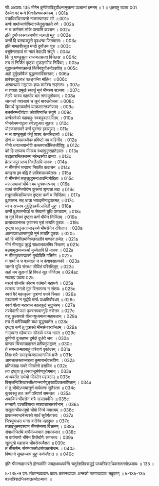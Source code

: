 श्रीः
अध्यायः 135
भीमेन दुर्मर्षणादिदुर्योधनानुजानां पञ्चानां हननम् ॥ 1 ॥
धृतराष्ट्र उवाच 	001  
दैवमेव परं मन्ये धिक्पौरुषमनर्थकम् ।	001a  
यत्राधिरथिरायत्तो नातरत्पाण्डवं रणे ॥	001c  
कर्णः पार्थान्सगोविन्दाञ्जेतुमुत्सहते रणे ।	002a  
न च कर्णसमं लोके पश्यामि कञ्चन ।	002c  
इति दुर्योधनस्याहमश्रौषं जल्पतो मुहुः ॥	002e  
कर्णो हि बलवाञ्छूरो दृढधन्वा जितक्लमः ।	003a  
इति मामब्रवीत्सूत मन्दो दुर्योधनः पुरा ॥	003c  
वसुषेणसहायं मां नालं देवाऽपि संयुगे ।	004a  
किं नु पाण्डुसुता राजन्गतसत्वा विचेतसः ॥	004c  
तत्र तं निर्जितं दृष्ट्वा भुजङ्गमिव निर्विषम् ।	005a  
युद्धात्कर्णमपक्रान्तं किंस्विद्दुर्योधनोऽब्रवीत् ॥	005c  
अहो दुर्मुखमेवैकं युद्धानामविशारदम् ।	006a  
प्रावेशयद्धुतवहं पतङ्गमिव मोहितः ॥	006c  
अश्वत्थामा मद्रराजः कृपः कर्णश्च सङ्गताः ।	007a  
न शक्ताः प्रमुखे स्थातुं नूनं भीमस्य सञ्जय ॥	007c  
तेऽपि चास्य महाघोरं बलं नागायुतोपमम् ।	008a  
जानन्तो व्यवसायं च क्रूरं मारुततेजसः ॥	008c  
किमर्थं क्रूरकर्माणं यमकालान्तकोपमम् ।	009a  
बलसंरम्भवीर्यज्ञाः कोपयिष्यन्ति संयुगे ॥	009c  
कर्णस्त्वेको महाबाहुः स्वबाहुबलदर्पितम् ।	010a  
भीमसेनमनादृत्य रणेऽयुध्यत सूतजः ॥	010c  
योऽजयत्समरे कर्णं पुरन्दर इवासुरम् ।	011a  
न स पाण्डुसुतो जेतुं शक्यः केनचिदाहवे ॥	011c  
द्रोणं यः सम्प्रमथ्यैकः प्रविष्टो मम वाहिनीम् ।	012a  
भीमो धनञ्जयान्वेषी कस्तमार्च्छेज्जिजीविषुः ॥	012c  
को हि सञ्जय भीमस्य स्थातुमुत्सहतेऽग्रतः ।	013a  
उद्यताशनिहस्तस्य महेन्द्रस्येव दानवः ॥	013c  
प्रेतराजपुरं प्राप्य निवर्तेतापि मानवः ।	014a  
न भीमसेनं सम्प्राप्य निवर्तेत कदाचन ॥	014c  
पतङ्गा इव वह्निं ते प्राविशन्नल्पचेतसः ।	015a  
ये भीमसेनं सङ्क्रुद्धमन्वधावन्विमोहिताः ॥	015c  
यत्तत्सभायां भीमेन मम पुत्रवधाश्रयम् ।	016a  
उक्तं संरम्भिणोग्रेण कुरूणां शृण्वतां तदा ॥	016c  
तन्नूनमभिसञ्चिन्त्य दृष्ट्वा कर्णं च निर्जितम् ।	017a  
दुःशासनः सह भ्रात्रा भयाद्भीमादुपारमत् ॥	017c  
यश्च सञ्जय दुर्बुद्धिरब्रवीत्समितौ मुहुः ।	018a  
कर्णो दुःशासनोऽहं च जेष्यामो युधि पाण्डवान् ॥	018c  
स नूनं विरथं दृष्ट्वा कर्णं भीमेन निर्जितम् ।	019a  
प्रत्याख्यानाच्च कृष्णस्य भृशं तप्यति पुत्रकः ॥	019c  
दृष्ट्वा भ्रातॄन्हतान्सङ्ख्ये भीमसेनेन दंशितान् ।	020a  
आत्मापराधात्सम्मूढो नूनं तप्यति पुत्रकः ॥	020c  
को हि जीवितमन्विच्छन्प्रतीपं पाण्डवं व्रजेत् ।	021a  
भीमं भीमायुधं क्रुद्धं साक्षात्कालमिव स्थितम् ॥	021c  
बडबामुखमध्यस्थो मुच्येतापि हि मानवः ।	022a  
न भीममुखसम्प्राप्तो मुच्येदिति मतिर्मम ॥	022c  
न पार्था न च पञ्चाला न च केशवसात्यकी ।	023a  
जानते युधि संरब्धा जीवितं परिरक्षितुम् ॥	023c  
अहो मम सुतानां हि विपन्नं सूत जीवितम् ॥	024ac  
सञ्जय उवाच 	025  
यस्त्वं शोचसि कौरव्य वर्तमाने महाभये ।	025a  
त्वमस्य जगतो मूलं विनाशस्य न संशयः ॥	025c  
स्वयं वैरं महत्कृत्वा पुत्राणां वचने स्थितः ।	026a  
उच्यमानो न गृह्णीषे मर्त्यः पथ्यमिवौषधम् ॥	026c  
स्वयं पीत्वा महाराज कालकूटं सुदुर्जरम् ।	027a  
तस्येदानीं फलं कृत्स्नमवाप्नुहि नरोत्तम ॥	027c  
यत्तु कुत्सयसे योधान्युध्यमानान्महाबलान् ।	028a  
तत्र ते वर्तयिष्यामि यथा युद्धमवर्तत ॥	028c  
दृष्ट्वा कर्णं तु पुत्रास्ते भीमसेनपराजितम् ।	029a  
नामृष्यन्त महेष्वासाः सोदर्याः पञ्च भारत ॥	029c  
दुर्मर्षणो दुःसहश्च दुर्मदो दुर्धरो जयः ।	030a  
पाण्डवं चित्रसन्नाहास्तं प्रतीपमुपाद्रवन् ॥	030c  
ते समन्तान्महाबाहुं परिवार्य वृकोदरम् ।	031a  
दिशः शरैः समावृण्वञ्शलभानामिव व्रजैः ॥	031c  
आगच्छतस्तान्सहसा कुमारान्देवरूपिणः ।	032a  
प्रतिजग्राह समरे भीमसेनो हसन्निव ॥	032c  
तव दृष्ट्वा तु तनयान्दुर्मर्षणपुरोगमान् ।	033a  
अभ्यवर्तत राधेयो भीमसेनं महाबलम् ॥	033c  
विसृजन्विशिखांस्तीक्ष्णान्स्वर्णपुङ्खाञ्ञ्छिलाशितान् ।	034a  
तं तु भीमोऽभ्ययात्तूर्णं वार्यमाणः सुतैस्तव ॥	034c  
कुरवस्तु ततः कर्णं परिवार्य समन्ततः ।	035a  
अवाकिरन्भीमसेनं शरैः सन्नतपर्वभिः ॥	035c  
तान्बाणैः पञ्चविंशत्या साश्वान्राजन्नरर्षभान् ।	036a  
ससूतान्भीमधनुषो भीमो निन्ये यमक्षयम् ॥	036c  
प्रापतन्स्यन्दनेभ्यस्ते सार्धं सूतैर्गतासवः ।	037a  
चित्रपुष्पधरा भग्ना वातेनेव महाद्रुमाः ॥	037c  
तत्राद्भुतमपश्याम भीमसेनस्य विक्रमम् ।	038a  
संवार्याधिरथिं बाणैर्यज्जघान तवात्मजान् ॥	038c  
स वार्यमाणो भीमेन शितैर्बाणैः समन्ततः ।	039a  
सूतपुत्रो महाराज भीमसेनमवैक्षत ॥	039c  
तं भीससेनः संरम्भात्क्रोधसंरक्तलोचनः ।	040a  
विष्फार्य सुमहच्चापं मुहुः कर्णमवैक्षत ॥ ॥	040c  

इति श्रीमन्महाभारते द्रोणपर्वणि जयद्रथवधपर्वणि चतुर्दशदिवसयुद्धे पञ्चत्रिंशदधिकशततमोऽध्यायः ॥ 135 ॥

5-135-9 यमः संयमनव्यापारः कालः कलनव्यापरः अन्तको मारणव्यापारः तदुपमम् ॥ 5-135-135 पञ्चत्रिंशदधिकशततमोऽध्यायः ॥
